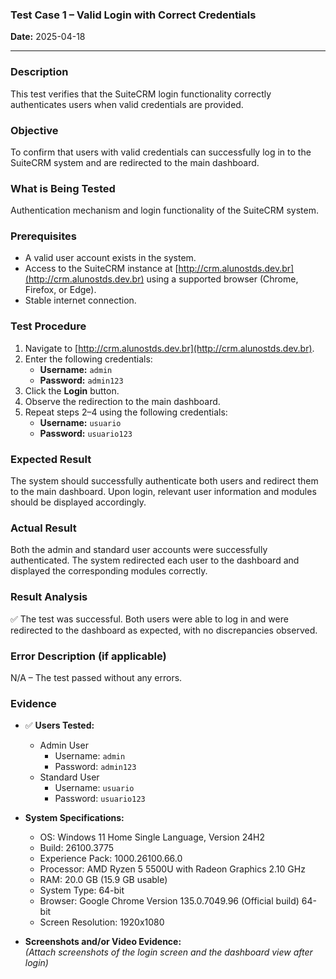 ### **Test Case 1 – Valid Login with Correct Credentials**

**Date:** 2025-04-18

---

### Description

This test verifies that the SuiteCRM login functionality correctly authenticates users when valid credentials are provided.

### Objective

To confirm that users with valid credentials can successfully log in to the SuiteCRM system and are redirected to the main dashboard.

### What is Being Tested

Authentication mechanism and login functionality of the SuiteCRM system.

### Prerequisites

- A valid user account exists in the system.
- Access to the SuiteCRM instance at [http://crm.alunostds.dev.br](http://crm.alunostds.dev.br) using a supported browser (Chrome, Firefox, or Edge).
- Stable internet connection.

### Test Procedure

1. Navigate to [http://crm.alunostds.dev.br](http://crm.alunostds.dev.br).
2. Enter the following credentials:
   - **Username:** `admin`
   - **Password:** `admin123`
3. Click the **Login** button.
4. Observe the redirection to the main dashboard.
5. Repeat steps 2–4 using the following credentials:
   - **Username:** `usuario`
   - **Password:** `usuario123`

### Expected Result

The system should successfully authenticate both users and redirect them to the main dashboard. Upon login, relevant user information and modules should be displayed accordingly.

### Actual Result

Both the admin and standard user accounts were successfully authenticated. The system redirected each user to the dashboard and displayed the corresponding modules correctly.

### Result Analysis

✅ The test was successful. Both users were able to log in and were redirected to the dashboard as expected, with no discrepancies observed.

### Error Description (if applicable)

N/A – The test passed without any errors.

### Evidence

- ✅ **Users Tested:**

  - Admin User
    - Username: `admin`
    - Password: `admin123`
  - Standard User
    - Username: `usuario`
    - Password: `usuario123`

- **System Specifications:**

  - OS: Windows 11 Home Single Language, Version 24H2
  - Build: 26100.3775
  - Experience Pack: 1000.26100.66.0
  - Processor: AMD Ryzen 5 5500U with Radeon Graphics 2.10 GHz
  - RAM: 20.0 GB (15.9 GB usable)
  - System Type: 64-bit
  - Browser: Google Chrome Version 135.0.7049.96 (Official build) 64-bit
  - Screen Resolution: 1920x1080

- **Screenshots and/or Video Evidence:**\
  *(Attach screenshots of the login screen and the dashboard view after login)*

